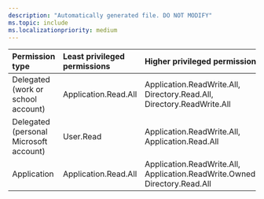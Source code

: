 ```yaml
---
description: "Automatically generated file. DO NOT MODIFY"
ms.topic: include
ms.localizationpriority: medium
---
```


|Permission type|Least privileged permissions|Higher privileged permissions|
|:---|:---|:---|
|Delegated (work or school account)|Application.Read.All|Application.ReadWrite.All, Directory.Read.All, Directory.ReadWrite.All|
|Delegated (personal Microsoft account)|User.Read|Application.ReadWrite.All, Application.Read.All|
|Application|Application.Read.All|Application.ReadWrite.All, Application.ReadWrite.OwnedBy, Directory.Read.All|

